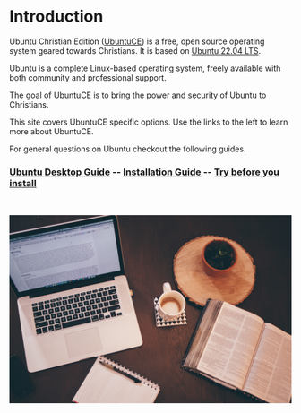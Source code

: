 # Introduction

Ubuntu Christian Edition ([UbuntuCE](https://ubuntuce.com)) is a free, open source operating system geared towards Christians. It is based on [Ubuntu 22.04 LTS](https://ubuntu.com/download/desktop).

Ubuntu is a complete Linux-based operating system, freely available with both community and professional support.

The goal of UbuntuCE is to bring the power and security of Ubuntu to Christians.

This site covers UbuntuCE specific options. Use the links to the left to learn more about UbuntuCE.

For general questions on Ubuntu checkout the following guides.

### [Ubuntu Desktop Guide](https://help.ubuntu.com/lts/ubuntu-help/index.html) -- [Installation Guide](https://ubuntu.com/tutorials/install-ubuntu-desktop#1-overview)  -- [Try before you install](https://ubuntu.com/tutorials/try-ubuntu-before-you-install)  

<br/>

![UbuntuCE](https://raw.githubusercontent.com/jeremehancock/docs.ubuntuce.com-content/main/pages/assets/images/bible-laptop.jpg)
